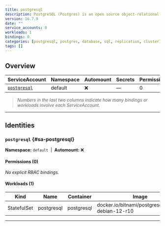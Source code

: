 ```yaml
---
title: postgresql
description: PostgreSQL (Postgres) is an open source object-relational database known for reliability and data integrity. ACID-compliant, it supports foreign keys, joins, views, triggers and stored procedures.
version: 16.7.9
date: ""
service_accounts: 0
workloads: 1
bindings: 0
categories: [postgresql, postgres, database, sql, replication, cluster]
tags: []
---
```


## Overview

|ServiceAccount|Namespace|Automount|Secrets|Permissions|Workloads|
|---|---|---|---|---|---|
|[`postgresql`](#sa-postgresql)|default|❌|—|0|1|


> *Numbers in the last two columns indicate how many bindings or workloads involve each ServiceAccount.*

---

## Identities

### `postgresql` {#sa-postgresql}
**Namespace:** `default` &nbsp;|&nbsp; **Automount:** ❌

#### Permissions (0)
_No explicit RBAC bindings._

#### Workloads (1)
|Kind|Name|Container|Image|
|---|---|---|---|
|StatefulSet|postgresql|postgresql|docker.io/bitnami/postgresql:17.5.0-debian-12-r10|

---

